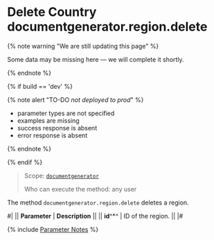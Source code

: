 # Delete Country documentgenerator.region.delete

{% note warning "We are still updating this page" %}

Some data may be missing here — we will complete it shortly.

{% endnote %}

{% if build == 'dev' %}

{% note alert "TO-DO _not deployed to prod_" %}

- parameter types are not specified
- examples are missing
- success response is absent
- error response is absent

{% endnote %}

{% endif %}

> Scope: [`documentgenerator`](../../scopes/permissions.md)
>
> Who can execute the method: any user

The method `documentgenerator.region.delete` deletes a region.

#|
|| **Parameter** | **Description** ||
|| **id**^*^ | ID of the region. ||
|#

{% include [Parameter Notes](../../../_includes/required.md) %}